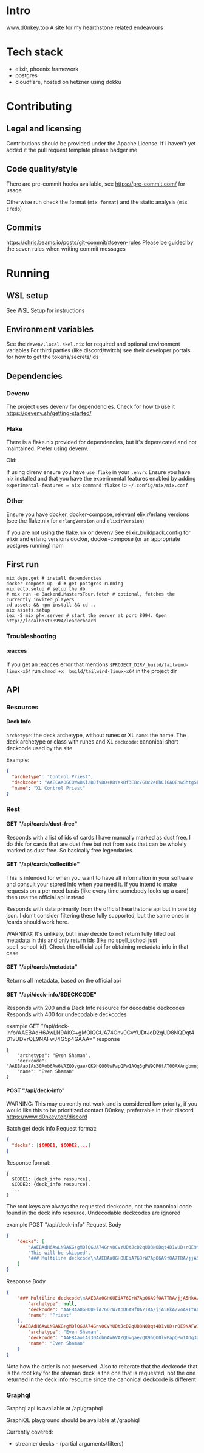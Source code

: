 # Intro
www.d0nkey.top
A site for my hearthstone related endeavours

# Tech stack
- elixir, phoenix framework
- postgres
- cloudflare, hosted on hetzner using dokku

# Contributing
## Legal and licensing
Contributions should be provided under the Apache License. If I haven't yet added it the pull request template please badger me

## Code quality/style
There are pre-commit hooks available, see https://pre-commit.com/ for usage

Otherwise run check the format (`mix format`) and the static analysis (`mix credo`)

## Commits
https://chris.beams.io/posts/git-commit/#seven-rules
Please be guided by the seven rules when writing commit messages

# Running
## WSL setup
See [WSL Setup](WSL_SETUP.md) for instructions
## Environment variables
See the `devenv.local.skel.nix` for required and optional environment variables
For third parties (like discord/twitch) see their developer portals for how to get the tokens/secrets/ids

<!-- If you use direnv you can just add the following
```
export BNET_CLIENT_SECRET='' 
export DISCORD_TOKEN=''
export TWITCH_CLIENT_ID=''
export TWITCH_CLIENT_SECRET=''

```
The above are required for running the site in development. Some features (like patreon integration) will require additional info if you want to use them. -->
## Dependencies
### Devenv
The project uses devenv for dependencies. Check for how to use it https://devenv.sh/getting-started/
### Flake
There is a flake.nix provided for dependencies, but it's deperecated and not maintained. Prefer using devenv.

Old:

If using direnv ensure you have `use_flake` in your `.envrc`
Ensure you have nix installed and that you have the experimental features enabled by adding `experimental-features = nix-command flakes` to `~/.config/nix/nix.conf`
### Other
Ensure you have docker, docker-compose, relevant elixir/erlang versions (see the flake.nix for `erlangVersion` and `elixirVersion`)

If you are not using the flake.nix or devenv
See elixir_buildpack.config for elixir and erlang versions
docker, docker-compose (or an appropriate postgres running)
npm 

## First run
```shell
mix deps.get # install dependencies
docker-compose up -d # get postgres running
mix ecto.setup # setup the db
# mix run -e Backend.MastersTour.fetch # optional, fetches the currently invited players
cd assets && npm install && cd ..
mix assets.setup
iex -S mix phx.server # start the server at port 8994. Open http://localhost:8994/leaderboard
```
### Troubleshooting
#### :eacces
If you get an :eacces error that mentions `$PROJECT_DIR/_build/tailwind-linux-x64` run `chmod +x _build/tailwind-linux-x64` in the project dir


## API
### Resources
#### Deck Info
`archetype`: the deck archetype, without runes or XL
`name`: the name. The deck archetype or class with runes and XL
`deckcode`: canonical short deckcode used by the site

Example:
```json
{
  "archetype": "Control Priest",
  "deckcode": "AAECAa0GCOWwBKi2BJfvBO+RBYakBf3EBc/GBc2eBhCi6AOEnwShtgSktgSWtwT52wS43AS63ASGgwXgpAW7xAW7xwX7+AW4ngbPngbRngYAAQPwnwT9xAXFpQX9xAX++AX9xAUAAA==",
  "name": "XL Control Priest"
}
```

### Rest
#### GET "/api/cards/dust-free"
Responds with a list of ids of cards I have manually marked as dust free. I do this for cards that are dust free but not from sets that can be wholely marked as dust free. So basically free legendaries.

#### GET "/api/cards/collectible"
This is intended for when you want to have all information in your software and consult your stored info when you need it. If you intend to make requests on a per need basis (like every time somebody looks up a card) then use the official api instead

Responds with data primarily from the official hearthstone api but in one big json. I don't consider filtering these fully supported, but the same ones in /cards should work here.

WARNING: It's unlikely, but I may decide to not return fully filled out metadata in this and only return ids (like no spell_school just spell_school_id). Check the official api for obtaining metadata info in that case
#### GET "/api/cards/metadata"
Returns all metadata, based on the official api
#### GET "/api/deck-info/$DECKCODE"
Responds with 200 and a Deck Info resource for decodable deckcodes
Responds with 400 for undecodable deckcodes

example GET "/api/deck-info/AAEBAdH6AwLN9AKG+gMOlQGUA74Gnv0CvYUDtJcD2qUD8NQDqt4D1vUD+rQE9NAFwJ4G5p4GAAA="
response
```
{
    "archetype": "Even Shaman",
    "deckcode": "AAEBAaoIAs30Aob6Aw6VAZQDvgae/QK9hQO0lwPapQPw1AOq3gPW9QP6tAT00AXAngbmngYA",
    "name": "Even Shaman"
}
```

#### POST "/api/deck-info"
WARNING: This may currently not work and is considered low priority, if you would like this to be prioritized contact D0nkey, preferrable in their discord https://www.d0nkey.top/discord


Batch get deck info
Request format:
```json
{
  "decks": [$CODE1, $CODE2,...]
}
```
Response format:
```
{
  $CODE1: {deck_info resource},
  $CODE2: {deck_info resource},
  ...
}
```
The root keys are always the requested deckcode, not the canonical code found in the deck info resource. 
Undecodable deckcodes are ignored 

example POST "/api/deck-info"
Request Body
```json
{
    "decks": [
        "AAEBAdH6AwLN9AKG+gMOlQGUA74Gnv0CvYUDtJcD2qUD8NQDqt4D1vUD+rQE9NAFwJ4G5p4GAAA=",
        "This will be skipped",
        "### Multiline deckcode\nAAEBAa0GHOUEiA76DrW7ApO6A9fOA7TRA/jjA5HkA/voA9TtA62KBISfBISjBImjBIqjBIujBOWwBMeyBPTTBPXTBJrUBPrbBLjcBIaDBeKkBbvHBfv4BQH28AQA\n"
    ]
}
```
Response Body
```json
{
    "### Multiline deckcode\nAAEBAa0GHOUEiA76DrW7ApO6A9fOA7TRA/jjA5HkA/voA9TtA62KBISfBISjBImjBIqjBIujBOWwBMeyBPTTBPXTBJrUBPrbBLjcBIaDBeKkBbvHBfv4BQH28AQA\n": {
        "archetype": null,
        "deckcode": "AAEBAa0GHOUEiA76DrW7ApO6A9fOA7TRA/jjA5HkA/voA9TtA62KBISfBISjBImjBIqjBIujBOWwBMeyBPTTBPXTBJrUBPrbBLjcBIaDBeKkBbvHBfv4BQH28AQA",
        "name": "Priest"
    },
    "AAEBAdH6AwLN9AKG+gMOlQGUA74Gnv0CvYUDtJcD2qUD8NQDqt4D1vUD+rQE9NAFwJ4G5p4GAAA=": {
        "archetype": "Even Shaman",
        "deckcode": "AAEBAaoIAs30Aob6Aw6VAZQDvgae/QK9hQO0lwPapQPw1AOq3gPW9QP6tAT00AXAngbmngYA",
        "name": "Even Shaman"
    }
}
```

Note how the order is not preserved. Also to reiterate that the deckcode that is the root key for the shaman deck is the one that is requested, not the one returned in the deck info resource since the canonical deckcode is different


### Graphql
Graphql api is available at /api/graphql

GraphiQL playground should be available at /graphiql

Currently covered:
- streamer decks - (partial arguments/filters)